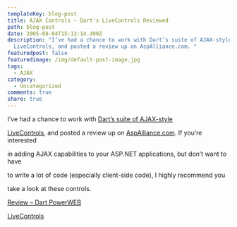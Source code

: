 ```yaml
---
templateKey: blog-post
title: AJAX Controls – Dart's LiveControls Reviewed
path: blog-post
date: 2005-08-04T15:13:14.490Z
description: "I’ve had a chance to work with Dart’s suite of AJAX-style
  LiveControls, and posted a review up on AspAlliance.com. "
featuredpost: false
featuredimage: /img/default-post-image.jpg
tags:
  - AJAX
category:
  - Uncategorized
comments: true
share: true
---
```

<!--StartFragment-->

I’ve had a chance to work with [Dart’s suite of AJAX-style](http://dart.com/powerweb/livecontrols.asp)

[LiveControls](http://dart.com/powerweb/livecontrols.asp), and posted a review up on [AspAlliance.com](http://aspalliance.com/). If you’re interested

in adding AJAX capabilities to your ASP.NET applications, but don’t want to have

to write a lot of code (especially client-side code), I highly recommend you

take a look at these controls.

[Review – Dart PowerWEB](http://aspalliance.com/702)[](http://aspalliance.com/702)

[LiveControls](http://aspalliance.com/702)

<!--EndFragment-->